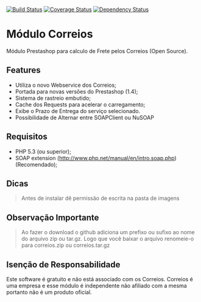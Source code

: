 [![Build Status](https://travis-ci.org/dlanileonardo/correios.png)](https://travis-ci.org/dlanileonardo/correios)
[![Coverage Status](https://coveralls.io/repos/dlanileonardo/correios/badge.png)](https://coveralls.io/r/dlanileonardo/correios)
[![Dependency Status](https://www.versioneye.com/user/projects/51d658e5586cef000200ddec/badge.png)](https://www.versioneye.com/user/projects/51d658e5586cef000200ddec)

Módulo Correios
===============

Módulo Prestashop para calculo de Frete pelos Correios (Open Source).

Features
--------

* Utiliza o novo Webservice dos Correios;
* Portada para novas versões do Prestashop (1.4);
* Sistema de rastreio embutido;
* Cache dos Requests para acelerar o carregamento;
* Exibe o Prazo de Entrega do serviço selecionado.
* Possibilidade de Alternar entre SOAPClient ou NuSOAP

Requisitos
----------

* PHP 5.3 (ou superior);
* SOAP extension (http://www.php.net/manual/en/intro.soap.php) (Recomendado);

Dicas
-----

> Antes de instalar dê permissão de escrita na pasta de imagens

Observação Importante
---------------------

> Ao fazer o download o github adiciona um prefixo ou sufixo ao nome do arquivo zip ou tar.gz.
> Logo que você baixar o arquivo renomeie-o para correios.zip ou correios.tar.gz

Isenção de Responsabilidade
---------------------------

Este software é gratuito e não está associado com os Correios. 
Correios é uma empresa e esse módulo é independente não afiliado com a mesma portanto não é 
um produto oficial.
